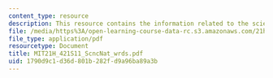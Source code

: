 ```yaml
---
content_type: resource
description: This resource contains the information related to the science and nature.
file: /media/https%3A/open-learning-course-data-rc.s3.amazonaws.com/21h-421-introduction-to-environmental-history-spring-2011/1790d9c1d36d801b282fd9a96ba89a3b_MIT21H_421S11_ScncNat_wrds.pdf
file_type: application/pdf
resourcetype: Document
title: MIT21H_421S11_ScncNat_wrds.pdf
uid: 1790d9c1-d36d-801b-282f-d9a96ba89a3b
---
```

